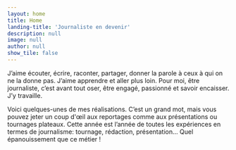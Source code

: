 ```yaml
---
layout: home
title: Home
landing-title: 'Journaliste en devenir'
description: null
image: null
author: null
show_tile: false
---
```


J’aime écouter, écrire, raconter, partager, donner la parole à ceux à qui on ne la donne pas. J’aime apprendre et aller plus loin. Pour moi, être journaliste, c’est avant tout oser, être engagé, passionné et savoir encaisser. J’y travaille.

Voici quelques-unes de mes réalisations. C’est un grand mot, mais vous pouvez jeter un coup d'œil aux reportages comme aux présentations ou tournages plateaux. Cette année est l’année de toutes les expériences en termes de journalisme: tournage, rédaction, présentation… Quel épanouissement que ce métier !
